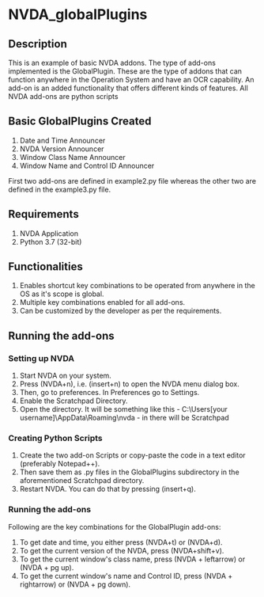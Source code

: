 # NVDA_globalPlugins
 
## Description
This is an example of basic NVDA addons. The type of add-ons implemented is the GlobalPlugin. These are the type of addons that can function anywhere in the Operation System and have an OCR capability.
An add-on is an added functionality that offers different kinds of features. All NVDA add-ons are python scripts

## Basic GlobalPlugins Created
1. Date and Time Announcer 
2. NVDA Version Announcer
3. Window Class Name Announcer
4. Window Name and Control ID Announcer

First two add-ons are defined in example2.py file whereas the other two are defined in the example3.py file.

## Requirements
1. NVDA Application
2. Python 3.7 (32-bit) 

## Functionalities
1. Enables shortcut key combinations to be operated from anywhere in the OS as it's scope is global. 
2. Multiple key combinations enabled for all add-ons.
3. Can be customized by the developer as per the requirements.

## Running the add-ons

### Setting up NVDA
1. Start NVDA on your system.
2. Press (NVDA+n), i.e. (insert+n) to open the NVDA menu dialog box.
3. Then, go to preferences. In Preferences go to Settings.
4. Enable the Scratchpad Directory. 
5. Open the directory. It will be something like this - C:\Users\[your username]\AppData\Roaming\nvda - in there will be Scratchpad 

### Creating Python Scripts
1. Create the two add-on Scripts or copy-paste the code in a text editor (preferably Notepad++). 
2. Then save them as .py files in the GlobalPlugins subdirectory in the aforementioned Scratchpad directory.
3. Restart NVDA. You can do that by pressing (insert+q). 

### Running the add-ons 
Following are the key combinations for the GlobalPlugin add-ons: 
1. To get date and time, you either press (NVDA+t) or (NVDA+d).
2. To get the current version of the NVDA, press (NVDA+shift+v).
3. To get the current window's class name, press (NVDA + leftarrow) or (NVDA + pg up).
4. To get the current window's name and Control ID, press (NVDA + rightarrow) or (NVDA + pg down).


